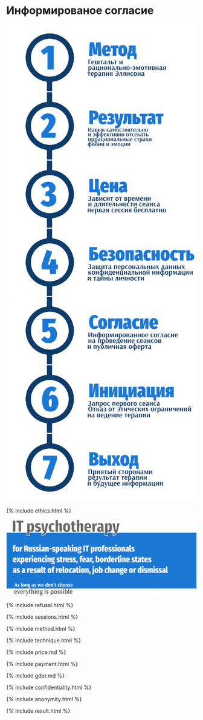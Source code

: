 # Информированое согласие

<a href="https://ivlev.github.io/consent/">![Psychotherapy for Russian-speaking IT professionals](_img/1.png)</a>
<a href="https://ivlev.github.io/consent/">![Psychotherapy for Russian-speaking IT professionals](_img/2.png)</a>
<a href="https://ivlev.github.io/value/">![Psychotherapy for Russian-speaking IT professionals](_img/3.png)</a>
<a href="https://ivlev.github.io/consent/">![Psychotherapy for Russian-speaking IT professionals](_img/4.png)</a>
<a href="https://ivlev.github.io/consent/">![Psychotherapy for Russian-speaking IT professionals](_img/5.png)</a>
<a href="https://ivlev.github.io/disclaimer/">![Psychotherapy for Russian-speaking IT professionals](_img/6.png)</a>
<a href="https://ivlev.github.io/consent/">![Psychotherapy for Russian-speaking IT professionals](_img/7.png)</a>

{% include ethics.html %}

![Psychotherapy for Russian-speaking IT professionals](_img/700b.png)

{% include refusal.html %}

{% include sessions.html %}

{% include method.html %}

{% include technique.html %}

{% include price.md %}

{% include payment.html %}

{% include gdpr.md %}

{% include confidentiality.html %}

{% include anonymity.html %}

{% include result.html %}